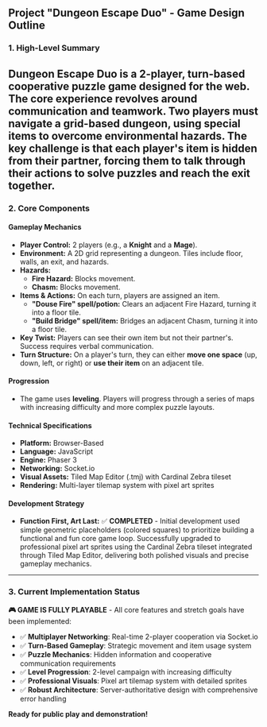

## **Project "Dungeon Escape Duo" \- Game Design Outline**

### **1\. High-Level Summary**

**Dungeon Escape Duo** is a 2-player, turn-based cooperative puzzle game designed for the web. The core experience revolves around communication and teamwork. Two players must navigate a grid-based dungeon, using special items to overcome environmental hazards. The key challenge is that each player's item is hidden from their partner, forcing them to talk through their actions to solve puzzles and reach the exit together.  
---

### **2\. Core Components**

#### **Gameplay Mechanics**

* **Player Control:** 2 players (e.g., a **Knight** and a **Mage**).  
* **Environment:** A 2D grid representing a dungeon. Tiles include floor, walls, an exit, and hazards.  
* **Hazards:**  
  * **Fire Hazard:** Blocks movement.  
  * **Chasm:** Blocks movement.  
* **Items & Actions:** On each turn, players are assigned an item.  
  * **"Douse Fire" spell/potion:** Clears an adjacent Fire Hazard, turning it into a floor tile.  
  * **"Build Bridge" spell/item:** Bridges an adjacent Chasm, turning it into a floor tile.  
* **Key Twist:** Players can see their own item but not their partner's. Success requires verbal communication.  
* **Turn Structure:** On a player's turn, they can either **move one space** (up, down, left, or right) or **use their item** on an adjacent tile.

#### **Progression**

* The game uses **leveling**. Players will progress through a series of maps with increasing difficulty and more complex puzzle layouts.

#### **Technical Specifications**

* **Platform:** Browser-Based  
* **Language:** JavaScript  
* **Engine:** Phaser 3  
* **Networking:** Socket.io
* **Visual Assets:** Tiled Map Editor (.tmj) with Cardinal Zebra tileset
* **Rendering:** Multi-layer tilemap system with pixel art sprites

#### **Development Strategy**

* **Function First, Art Last:** ✅ **COMPLETED** - Initial development used simple geometric placeholders (colored squares) to prioritize building a functional and fun core game loop. Successfully upgraded to professional pixel art sprites using the Cardinal Zebra tileset integrated through Tiled Map Editor, delivering both polished visuals and precise gameplay mechanics.

---

### **3. Current Implementation Status**

**🎮 GAME IS FULLY PLAYABLE** - All core features and stretch goals have been implemented:

* ✅ **Multiplayer Networking**: Real-time 2-player cooperation via Socket.io
* ✅ **Turn-Based Gameplay**: Strategic movement and item usage system
* ✅ **Puzzle Mechanics**: Hidden information and cooperative communication requirements
* ✅ **Level Progression**: 2-level campaign with increasing difficulty
* ✅ **Professional Visuals**: Pixel art tilemap system with detailed sprites
* ✅ **Robust Architecture**: Server-authoritative design with comprehensive error handling

**Ready for public play and demonstration!**